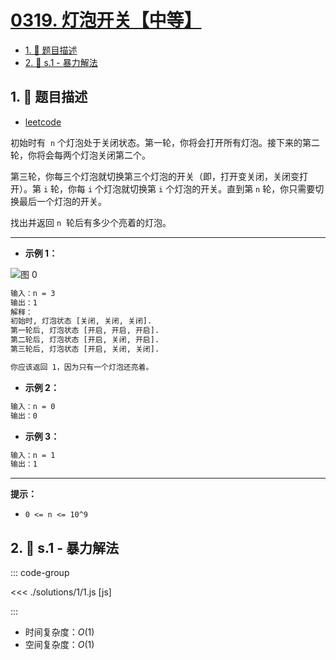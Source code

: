 # [0319. 灯泡开关【中等】](https://github.com/tnotesjs/TNotes.leetcode/tree/main/notes/0319.%20%E7%81%AF%E6%B3%A1%E5%BC%80%E5%85%B3%E3%80%90%E4%B8%AD%E7%AD%89%E3%80%91)

<!-- region:toc -->

- [1. 📝 题目描述](#1--题目描述)
- [2. 🎯 s.1 - 暴力解法](#2--s1---暴力解法)

<!-- endregion:toc -->

## 1. 📝 题目描述

- [leetcode](https://leetcode.cn/problems/bulb-switcher/)

初始时有  `n` 个灯泡处于关闭状态。第一轮，你将会打开所有灯泡。接下来的第二轮，你将会每两个灯泡关闭第二个。

第三轮，你每三个灯泡就切换第三个灯泡的开关（即，打开变关闭，关闭变打开）。第 `i` 轮，你每 `i` 个灯泡就切换第 `i` 个灯泡的开关。直到第 `n` 轮，你只需要切换最后一个灯泡的开关。

找出并返回 `n`  轮后有多少个亮着的灯泡。

---

- **示例 1：**

![图 0](https://cdn.jsdelivr.net/gh/tnotesjs/imgs@main/2025-09-11-11-59-29.png)

```txt
输入：n = 3
输出：1
解释：
初始时, 灯泡状态 [关闭, 关闭, 关闭].
第一轮后, 灯泡状态 [开启, 开启, 开启].
第二轮后, 灯泡状态 [开启, 关闭, 开启].
第三轮后, 灯泡状态 [开启, 关闭, 关闭].

你应该返回 1，因为只有一个灯泡还亮着。
```

- **示例 2：**

```txt
输入：n = 0
输出：0
```

- **示例 3：**

```txt
输入：n = 1
输出：1
```

---

**提示：**

- `0 <= n <= 10^9`

## 2. 🎯 s.1 - 暴力解法

::: code-group

<<< ./solutions/1/1.js [js]

:::

- 时间复杂度：$O(1)$
- 空间复杂度：$O(1)$
